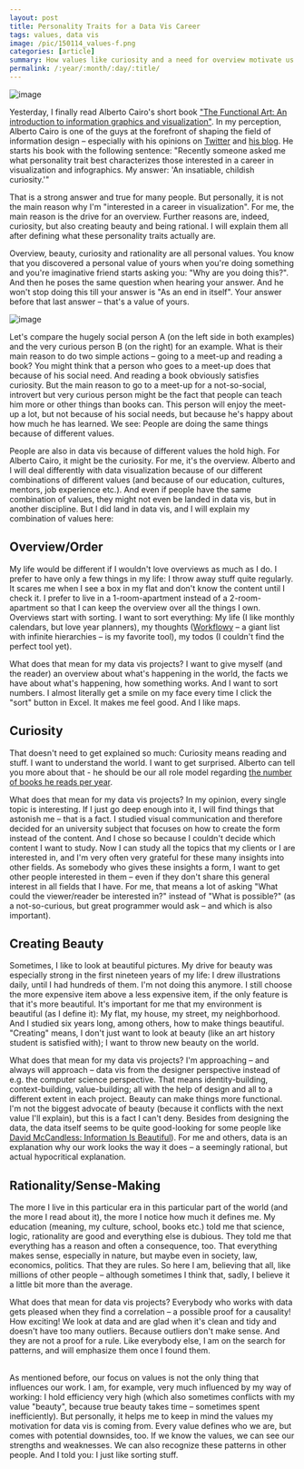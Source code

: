 ```yaml
---
layout: post
title: Personality Traits for a Data Vis Career
tags: values, data vis
image: /pic/150114_values-f.png
categories: [article]
summary: How values like curiosity and a need for overview motivate us <s>to go to meetups</s> to create data vis.
permalink: /:year/:month/:day/:title/
---
```

![image](/pic/150114_values2.png)

Yesterday, I finally read Alberto Cairo's short book ["The Functional Art: An introduction to information graphics and visualization"](http://www.amazon.de/Functional-Art-introduction-information-visualization-ebook/dp/B0091SXDOM/ref=sr_1_1?ie=UTF8&qid=1421248846&sr=8-1&keywords=the+functional+art). In my perception, Alberto Cairo is one of the guys at the forefront of shaping the field of information design – especially with his opinions on [Twitter](https://twitter.com/albertocairo) and [his blog](http://www.thefunctionalart.com/). He starts his book with the following sentence: "Recently someone asked me what personality trait best characterizes those interested in a career in visualization and infographics. My answer: 'An insatiable, childish curiosity.'"

That is a strong answer and true for many people. But personally, it is not the main reason why I'm "interested in a career in visualization". For me, the main reason is the drive for an overview. Further reasons are, indeed, curiosity, but also creating beauty and being rational. I will explain them all after defining what these personality traits actually are.

Overview, beauty, curiosity and rationality are all personal values. You know that you discovered a personal value of yours when you're doing something and you're imaginative friend starts asking you: "Why are you doing this?". And then he poses the same question when hearing your answer. And he won't stop doing this till your answer is "As an end in itself". Your answer before that last answer – that's a value of yours.

![image](/pic/150114_values.png)

Let's compare the hugely social person A (on the left side in both examples) and the very curious person B (on the right) for an example. What is their main reason to do two simple actions – going to a meet-up and reading a book? You might think that a person who goes to a meet-up does that because of his social need. And reading a book obviously satisfies curiosity. But the main reason to go to a meet-up for a not-so-social, introvert but very curious person might be the fact that people can teach him more or other things than books can. This person will enjoy the meet-up a lot, but not because of his social needs, but because he's happy about how much he has learned. We see: People are doing the same things because of different values.

People are also in data vis because of different values the hold high. For Alberto Cairo, it might be the curiosity. For me, it's the overview. Alberto and I will deal differently with data visualization because of our different combinations of different values (and because of our education, cultures, mentors, job experience etc.). And even if people have the same combination of values, they might not even be landed in data vis, but in another discipline. But I did land in data vis, and I will explain my combination of values here:

## Overview/Order
My life would be different if I wouldn't love overviews as much as I do.
I prefer to have only a few things in my life: I throw away stuff quite regularly. It scares me when I see a box in my flat and don't know the content until I check it. I prefer to live in a 1-room-apartment instead of a 2-room-apartment so that I can keep the overview over all the things I own.
Overviews start with sorting. I want to sort everything: My life (I like monthly calendars, but love year planners), my thoughts ([Workflowy](https://workflowy.com/) – a giant list with infinite hierarchies – is my favorite tool), my todos (I couldn't find the perfect tool yet).

What does that mean for my data vis projects? I want to give myself (and the reader) an overview about what's happening in the world, the facts we have about what's happening, how something works. And I want to sort numbers. I almost literally get a smile on my face every time I click the "sort" button in Excel. It makes me feel good. And I like maps.

## Curiosity
That doesn't need to get explained so much: Curiosity means reading and stuff. I want to understand the world. I want to get surprised. Alberto can tell you more about that - he should be our all role model regarding [the number of books he reads per year](http://www.thefunctionalart.com/p/what-im-reading.html).

What does that mean for my data vis projects? In my opinion, every single topic is interesting. If I just go deep enough into it, I will find things that astonish me – that is a fact. I studied visual communication and therefore decided for an university subject that focuses on how to create the form instead of the content. And I chose so because I couldn't decide which content I want to study. Now I can study all the topics that my clients or I are interested in, and I'm very often very grateful for these many insights into other fields. As somebody who gives these insights a form, I want to get other people interested in them – even if they don't share this general interest in all fields that I have. For me, that means a lot of asking "What could the viewer/reader be interested in?" instead of "What is possible?" (as a not-so-curious, but great programmer would ask – and which is also important).

## Creating Beauty
Sometimes, I like to look at beautiful pictures. My drive for beauty was especially strong in the first nineteen years of my life: I drew illustrations daily, until I had hundreds of them. I'm not doing this anymore. I still choose the more expensive item above a less expensive item, if the only feature is that it's more beautiful. It's important for me that my environment is beautiful (as I define it): My flat, my house, my street, my neighborhood. And I studied six years long, among others, how to make things beautiful. "Creating" means, I don't just want to look at beauty (like an art history student is satisfied with); I want to throw new beauty on the world.

What does that mean for my data vis projects? I'm approaching – and always will approach – data vis from the designer perspective instead of e.g. the computer science perspective. That means identity-building, context-building, value-building; all with the help of design and all to a different extent in each project. Beauty can make things more functional. I'm not the biggest advocate of beauty (because it conflicts with the next value I'll explain), but this is a fact I can't deny.
Besides from designing the data, the data itself seems to be quite good-looking for some people like [David McCandless: Information Is Beautiful](http://www.informationisbeautiful.net/)). For me and others, data is an explanation why our work looks the way it does – a seemingly rational, but actual hypocritical explanation.

## Rationality/Sense-Making
The more I live in this particular era in this particular part of the world (and the more I read about it), the more I notice how much it defines me. My education (meaning, my culture, school, books etc.) told me that science, logic, rationality are good and everything else is dubious. They told me that everything has a reason and often a consequence, too. That everything makes sense, especially in nature, but maybe even in society, law, economics, politics. That they are rules. So here I am, believing that all, like millions of other people – although sometimes I think that, sadly, I believe it a little bit more than the average.

What does that mean for data vis projects? Everybody who works with data gets pleased when they find a correlation – a possible proof for a causality! How exciting! We look at data and are glad when it's clean and tidy and doesn't have too many outliers. Because outliers don't make sense. And they are not a proof for a rule. Like everybody else, I am on the search for patterns, and will emphasize them once I found them.

<br>
As mentioned before, our focus on values is not the only thing that influences our work. I am, for example, very much influenced by my way of working: I hold efficiency very high (which also sometimes conflicts with my value "beauty", because true beauty takes time – sometimes spent inefficiently). But personally, it helps me to keep in mind the values my motivation for data vis is coming from. Every value defines who we are, but comes with potential downsides, too. If we know the values, we can see our strengths and weaknesses. We can also recognize these patterns in other people. And I told you: I just like sorting stuff.
